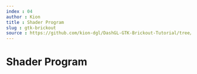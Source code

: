 ```yaml
---
index : 04
author : Kion
title : Shader Program
slug : gtk-brickout
source : https://github.com/kion-dgl/DashGL-GTK-Brickout-Tutorial/tree/master/04_Shader_Program
---
```

# Shader Program
